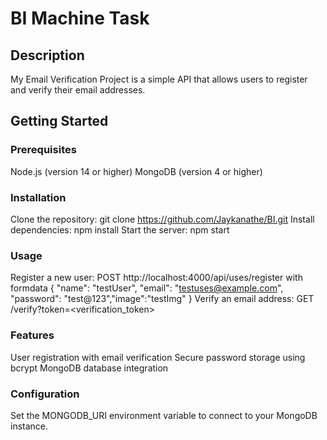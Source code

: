 # BI Machine Task
## Description
My Email Verification Project is a simple API that allows users to register and verify their email addresses.
## Getting Started
### Prerequisites

Node.js (version 14 or higher)
MongoDB (version 4 or higher)

### Installation
Clone the repository: git clone https://github.com/Jaykanathe/BI.git
Install dependencies: npm install
Start the server: npm start

### Usage

Register a new user: POST http://localhost:4000/api/uses/register with formdata { "name": "testUser", "email": "testuses@example.com", "password": "test@123","image":"testImg" }
Verify an email address: GET /verify?token=<verification_token>

### Features
User registration with email verification
Secure password storage using bcrypt
MongoDB database integration

### Configuration
Set the MONGODB_URI environment variable to connect to your MongoDB instance.
